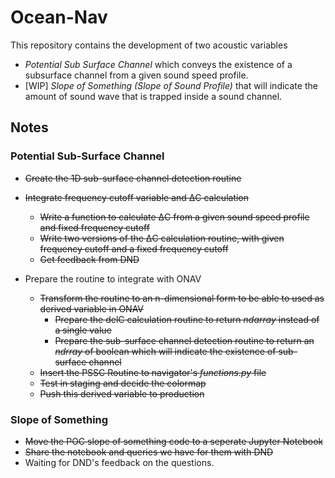 # Ocean-Nav
This repository contains the development of two acoustic variables 
- *Potential Sub Surface Channel* which conveys the existence of a subsurface channel from a given sound speed profile.
- [WIP] *Slope of Something (Slope of Sound Profile)* that will indicate the amount of sound wave that is trapped inside a sound channel.

## Notes
### Potential Sub-Surface Channel
- ~~Create the 1D sub-surface channel detection routine~~
- ~~Integrate frequency cutoff variable and ΔC calculation~~
    - ~~Write a function to calculate ΔC from a given sound speed profile and fixed frequency cutoff~~
    - ~~Write two versions of the ΔC calculation routine, with given frequency cutoff and a fixed frequency cutoff~~
    - ~~Get feedback from DND~~

- Prepare the routine to integrate with ONAV
    - ~~Transform the routine to an n-dimensional form to be able to used as derived variable in ONAV~~
        - ~~Prepare the delC calculation routine to return _ndarray_ instead of a single value~~
        - ~~Prepare the sub-surface channel detection routine to return an _ndrray_ of boolean which will indicate the existence of sub-surface channel~~
    - ~~Insert the PSSC Routine to navigator's *functions.py* file~~
    - ~~Test in staging and decide the colormap~~
    - ~~Push this derived variable to production~~
### Slope of Something 
- ~~Move the POC slope of something code to a seperate Jupyter Notebook~~
- ~~Share the notebook and queries we have for them with DND~~
- Waiting for DND's feedback on the questions. 
